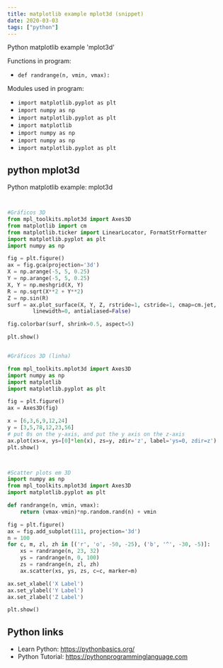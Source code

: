 ```yaml
---
title: matplotlib example mplot3d (snippet)
date: 2020-03-03
tags: ["python"]
---
```

Python matplotlib example 'mplot3d'

Functions in program: 
* `def randrange(n, vmin, vmax):`

Modules used in program: 
* `import matplotlib.pyplot as plt`
* `import numpy as np`
* `import matplotlib.pyplot as plt`
* `import matplotlib`
* `import numpy as np`
* `import numpy as np`
* `import matplotlib.pyplot as plt`

## python mplot3d

Python matplotlib example: mplot3d

```python


#Gráficos 3D
from mpl_toolkits.mplot3d import Axes3D
from matplotlib import cm
from matplotlib.ticker import LinearLocator, FormatStrFormatter
import matplotlib.pyplot as plt
import numpy as np

fig = plt.figure()
ax = fig.gca(projection='3d')
X = np.arange(-5, 5, 0.25)
Y = np.arange(-5, 5, 0.25)
X, Y = np.meshgrid(X, Y)
R = np.sqrt(X**2 + Y**2)
Z = np.sin(R)
surf = ax.plot_surface(X, Y, Z, rstride=1, cstride=1, cmap=cm.jet,
        linewidth=0, antialiased=False)

fig.colorbar(surf, shrink=0.5, aspect=5)

plt.show()


#Gráficos 3D (linha)

from mpl_toolkits.mplot3d import Axes3D
import numpy as np
import matplotlib
import matplotlib.pyplot as plt

fig = plt.figure()
ax = Axes3D(fig)

x = [6,3,6,9,12,24]
y = [3,5,78,12,23,56]
# put 0s on the y-axis, and put the y axis on the z-axis
ax.plot(xs=x, ys=[0]*len(x), zs=y, zdir='z', label='ys=0, zdir=z')
plt.show()



#Scatter plots em 3D
import numpy as np
from mpl_toolkits.mplot3d import Axes3D
import matplotlib.pyplot as plt

def randrange(n, vmin, vmax):
    return (vmax-vmin)*np.random.rand(n) + vmin

fig = plt.figure()
ax = fig.add_subplot(111, projection='3d')
n = 100
for c, m, zl, zh in [('r', 'o', -50, -25), ('b', '^', -30, -5)]:
    xs = randrange(n, 23, 32)
    ys = randrange(n, 0, 100)
    zs = randrange(n, zl, zh)
    ax.scatter(xs, ys, zs, c=c, marker=m)

ax.set_xlabel('X Label')
ax.set_ylabel('Y Label')
ax.set_zlabel('Z Label')

plt.show()


```

## Python links

- Learn Python: https://pythonbasics.org/
- Python Tutorial: https://pythonprogramminglanguage.com
